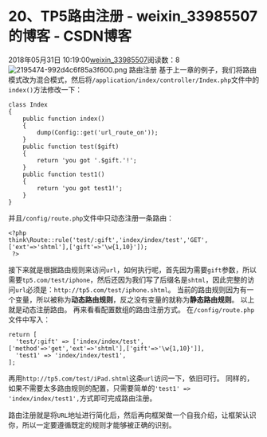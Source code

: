 # 20、TP5路由注册 - weixin_33985507的博客 - CSDN博客
2018年05月31日 10:19:00[weixin_33985507](https://me.csdn.net/weixin_33985507)阅读数：8
![2195474-992d4c6f85a3f600.png](https://upload-images.jianshu.io/upload_images/2195474-992d4c6f85a3f600.png)
路由注册
基于上一章的例子，我们将路由模式改为混合模式，然后将`/application/index/controller/Index.php`文件中的`index()`方法修改一下：
```
class Index
{
    public function index()
    {
        dump(Config::get('url_route_on'));
    }
    public function test($gift)
    {
        return 'you got '.$gift.'!';
    }
    public function test1()
    {
        return 'you got test1!';
    }
}
```
并且`/config/route.php`文件中只动态注册一条路由：
```
<?php
think\Route::rule('test/:gift','index/index/test','GET',['ext'=>'shtml'],['gift'=>'\w{1,10}']);
 ?>
```
接下来就是根据路由规则来访问`url`，如何执行呢，首先因为需要`gift`参数，所以需要`tp5.com/test/iphone`，然后还因为我们写了后缀名是`shtml`，因此完整的访问`url`必须是：`http://tp5.com/test/iphone.shtml`。
当前的路由规则因为有一个变量，所以被称为**动态路由规则**，反之没有变量的就称为**静态路由规则**。
以上就是动态注册路由。
再来看看配置数组的路由注册方式。
在`/config/route.php`文件中写入：
```
return [
  'test/:gift' => ['index/index/test',['method'=>'get','ext'=>'shtml'],['gift'=>'\w{1,10}']],
  'test1' => 'index/index/test1',
];
```
再用`http://tp5.com/test/iPad.shtml`这条`url`访问一下，依旧可行。
同样的，如果不需要太多路由规则的配置，只需要简单的`'test1' => 'index/index/test1',`方式即可完成路由注册。
> 
路由注册就是将`URL`地址进行简化后，然后再向框架做一个自我介绍，让框架认识你，所以一定要遵循既定的规则才能够被正确的识别。
